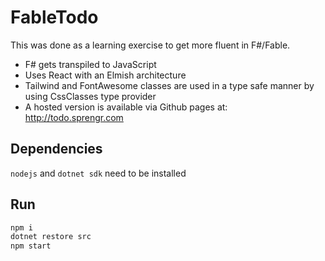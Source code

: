 # FableTodo
This was done as a learning exercise to get more fluent in F#/Fable.
* F# gets transpiled to JavaScript
* Uses React with an Elmish architecture
* Tailwind and FontAwesome classes are used in a type safe manner by using CssClasses type provider
* A hosted version is available via Github pages at: http://todo.sprengr.com

## Dependencies
`nodejs` and `dotnet sdk` need to be installed

## Run 
```bash
npm i
dotnet restore src
npm start
```